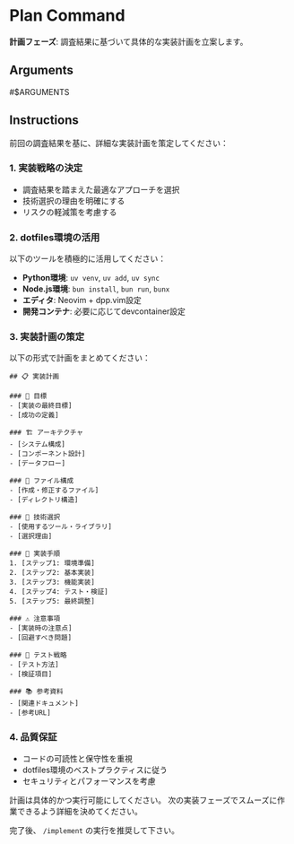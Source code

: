 # Plan Command

**計画フェーズ**: 調査結果に基づいて具体的な実装計画を立案します。

## Arguments

#$ARGUMENTS

## Instructions

前回の調査結果を基に、詳細な実装計画を策定してください：

### 1. 実装戦略の決定

- 調査結果を踏まえた最適なアプローチを選択
- 技術選択の理由を明確にする
- リスクの軽減策を考慮する

### 2. dotfiles環境の活用

以下のツールを積極的に活用してください：

- **Python環境**: `uv venv`, `uv add`, `uv sync`
- **Node.js環境**: `bun install`, `bun run`, `bunx`
- **エディタ**: Neovim + dpp.vim設定
- **開発コンテナ**: 必要に応じてdevcontainer設定

### 3. 実装計画の策定

以下の形式で計画をまとめてください：

```
## 📋 実装計画

### 🎯 目標
- [実装の最終目標]
- [成功の定義]

### 🏗️ アーキテクチャ
- [システム構成]
- [コンポーネント設計]
- [データフロー]

### 📁 ファイル構成
- [作成・修正するファイル]
- [ディレクトリ構造]

### 🔧 技術選択
- [使用するツール・ライブラリ]
- [選択理由]

### 📝 実装手順
1. [ステップ1: 環境準備]
2. [ステップ2: 基本実装]
3. [ステップ3: 機能実装]
4. [ステップ4: テスト・検証]
5. [ステップ5: 最終調整]

### ⚠️ 注意事項
- [実装時の注意点]
- [回避すべき問題]

### 🧪 テスト戦略
- [テスト方法]
- [検証項目]

### 📚 参考資料
- [関連ドキュメント]
- [参考URL]
```

### 4. 品質保証

- コードの可読性と保守性を重視
- dotfiles環境のベストプラクティスに従う
- セキュリティとパフォーマンスを考慮

計画は具体的かつ実行可能にしてください。
次の実装フェーズでスムーズに作業できるよう詳細を決めてください。

完了後、 `/implement` の実行を推奨して下さい。
